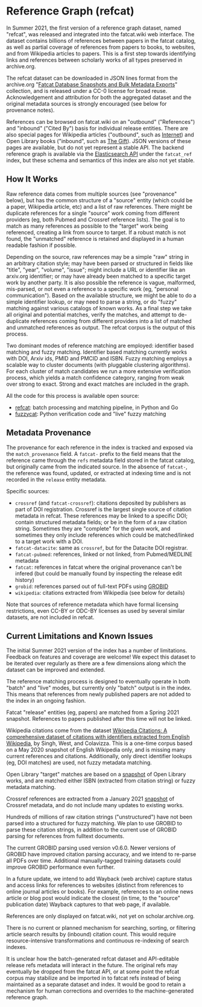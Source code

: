 
# Reference Graph (refcat)

In Summer 2021, the first version of a reference graph dataset, named "refcat",
was released and integrated into the fatcat.wiki web interface. The dataset
contains billions of references between papers in the fatcat catalog, as well
as partial coverage of references from papers to books, to websites, and from
Wikipedia articles to papers. This is a first step towards identifying links
and references between scholarly works of all types preserved in archive.org.

The refcat dataset can be downloaded in JSON lines format from the archive.org
"[Fatcat Database Snapshots and Bulk Metadata Exports](https://archive.org/details/fatcat_snapshots_and_exports)"
collection, and is released under a CC-0 license for broad reuse.
Acknowledgement and attribution for both the aggregated dataset and the
original metadata sources is strongly encouraged (see below for provenance
notes).

References can be browsed on fatcat.wiki on an "outbound" ("References") and
"inbound" ("Cited By") basis for individual release entities. There are also
special pages for Wikipedia articles ("outbound", such as
[Internet](https://fatcat.wiki/wikipedia/en:Internet/refs-out)) and Open
Library books ("inbound", such as [The
Gift](https://fatcat.wiki/openlibrary/OL2670078W/refs-in)). JSON versions of
these pages are available, but do not yet represent a stable API.  The backend
reference graph is available via the [Elasticsearch API](./search_api.md) under
the `fatcat_ref` index, but these schema and semantics of this index are also
not yet stable.


## How It Works

Raw reference data comes from multiple sources (see "provenance" below), but
has the common structure of a "source" entity (which could be a paper,
Wikipedia article, etc) and a list of raw references. There might be duplicate
references for a single "source" work coming from different providers (eg, both
Pubmed and Crossref reference lists). The goal is to match as many references
as possible to the "target" work being referenced, creating a link from source
to target. If a robust match is not found, the "unmatched" reference is
retained and displayed in a human readable fashion if possible.

Depending on the source, raw references may be a simple "raw" string in an
arbitrary citation style; may have been parsed or structured in fields like
"title", "year", "volume", "issue"; might include a URL or identifier like an
arxiv.org identifier; or may have already been matched to a specific target
work by another party. It is also possible the reference is vague, malformed,
mis-parsed, or not even a reference to a specific work (eg, "personal
communication"). Based on the available structure, we might be able to do a
simple identifier lookup, or may need to parse a string, or do "fuzzy" matching
against various catalogs of known works. As a final step we take all original
and potential matches, verify the matches, and attempt to de-duplicate
references coming from different providers into a list of matched and unmatched
references as output. The refcat corpus is the output of this process.

Two dominant modes of reference matching are employed: identifier based
matching and fuzzy matching. Identifier based matching currently works with
DOI, Arxiv ids, PMID and PMCID and ISBN. Fuzzy matching employs a scalable way
to cluster documents (with pluggable clustering algorithms). For each cluster
of match candidates we run a more extensive verification process, which yields
a match confidence category, ranging from weak over strong to exact. Strong and
exact matches are included in the graph.

All the code for this process is available open source:

- [refcat](https://gitlab.com/internetarchive/refcat): batch processing and matching pipeline, in Python and Go
- [fuzzycat](https://gitlab.com/internetarchive/fuzzycat): Python verification code and "live" fuzzy matching


## Metadata Provenance

The provenance for each reference in the index is tracked and exposed via the
`match_provenance` field. A `fatcat-` prefix to the field means that the
reference came through the `refs` metadata field stored in the fatcat catalog,
but originally came from the indicated source. In the absence of `fatcat-`, the
reference was found, updated, or extracted at indexing time and is not recorded
in the `release` entity metadata.

Specific sources:

* `crossref` (and `fatcat-crossref`): citations deposited by publishers as part
  of DOI registration. Crossref is the largest single source of citation
  metadata in refcat. These references may be linked to a specific DOI; contain
  structured metadata fields; or be in the form of a raw citation string.
  Sometimes they are "complete" for the given work, and sometimes they only
  include references which could be matched/linked to a target work with a DOI.
* `fatcat-datacite`: same as `crossref`, but for the Datacite DOI registrar.
* `fatcat-pubmed`: references, linked or not linked, from Pubmed/MEDLINE
  metadata
* `fatcat`: references in fatcat where the original provenance can't be infered
  (but could be manually found by inspecting the release edit history)
* `grobid`: references parsed out of full-text PDFs using
  [GROBID](https://github.com/kermitt2/grobid)
* `wikipedia`: citations extracted from Wikipedia (see below for details)

Note that sources of reference metadata which have formal licensing
restrictions, even CC-BY or ODC-BY licenses as used by several similar
datasets, are not included in refcat.


## Current Limitations and Known Issues

The initial Summer 2021 version of the index has a number of limitations.
Feedback on features and coverage are welcome! We expect this dataset to be
iterated over regularly as there are a few
dimensions along which the dataset can be improved and extended.

The reference matching process is designed to eventually operate in both
"batch" and "live" modes, but currently only "batch" output is in the index.
This means that references from newly published papers are not added to the
index in an ongoing fashion.

Fatcat "release" entities (eg, papers) are matched from a Spring 2021 snapshot.
References to papers published after this time will not be linked.

Wikipedia citations come from the dataset [Wikipedia Citations: A comprehensive
dataset of citations with identifiers extracted from English
Wikipedia](https://zenodo.org/record/3940692), by Singh, West, and Colavizza.
This is a one-time corpus based on a May 2020 snapshot of English Wikipedia
only, and is missing many current references and citations. Additionally, only
direct identifier lookups (eg, DOI matches) are used, not fuzzy metadata
matching.

Open Library "target" matches are based on a
[snapshot](https://openlibrary.org/developers/dumps) of Open Library works, and
are matched either ISBN (extracted from citation string) or fuzzy metadata
matching.

Crossref references are extracted from a January 2021
[snapshot](https://archive.org/details/crossref_doi_dump_2021-01) of Crossref
metadata, and do not include many updates to existing works.

Hundreds of millions of raw citation strings ("unstructured") have not been
parsed into a structured for fuzzy matching. We plan to use GROBID to parse
these citation strings, in addition to the current use of GROBID parsing for
references from fulltext documents.

The current GROBID parsing used version v0.6.0. Newer versions of GROBID have
improved citation parsing accuracy, and we intend to re-parse all PDFs over
time. Additional manually-tagged training datasets could improve GROBID
performance even further.

In a future update, we intend to add Wayback (web archive) capture status and
access links for references to websites (distinct from references to online
journal articles or books). For example, references to an online news article
or blog post would indicate the closest (in time, to the "source" publication
date) Wayback captures to that web page, if available.

References are only displayed on fatcat.wiki, not yet on scholar.archive.org.

There is no current or planned mechanism for searching, sorting, or filtering
article search results by (inbound) citation count. This would require
resource-intensive transformations and continuous re-indexing of search
indexes.

It is unclear how the batch-generated refcat dataset and API-editable release
refs metadata will interact in the future. The original refs may eventually be
dropped from the fatcat API, or at some point the refcat corpus may stabilize
and be imported in to fatcat refs instead of being maintained as a separate
dataset and index. It would be good to retain a mechanism for human corrections
and overrides to the machine-generated reference graph.

